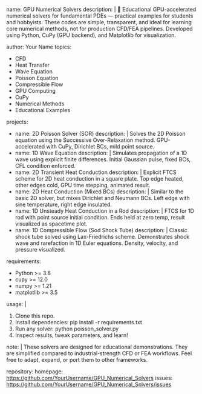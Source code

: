 name: GPU Numerical Solvers
description: |
  📌 Educational GPU-accelerated numerical solvers for fundamental PDEs — practical examples for students and hobbyists.
  These codes are simple, transparent, and ideal for learning core numerical methods, not for production CFD/FEA pipelines.
  Developed using Python, CuPy (GPU backend), and Matplotlib for visualization.

author: Your Name
topics:
  - CFD
  - Heat Transfer
  - Wave Equation
  - Poisson Equation
  - Compressible Flow
  - GPU Computing
  - CuPy
  - Numerical Methods
  - Educational Examples

projects:
  - name: 2D Poisson Solver (SOR)
    description: |
      Solves the 2D Poisson equation using the Successive Over-Relaxation method.
      GPU-accelerated with CuPy, Dirichlet BCs, mild point source.
  - name: 1D Wave Equation
    description: |
      Simulates propagation of a 1D wave using explicit finite differences.
      Initial Gaussian pulse, fixed BCs, CFL condition enforced.
  - name: 2D Transient Heat Conduction
    description: |
      Explicit FTCS scheme for 2D heat conduction in a square plate.
      Top edge heated, other edges cold, GPU time stepping, animated result.
  - name: 2D Heat Conduction (Mixed BCs)
    description: |
      Similar to the basic 2D solver, but mixes Dirichlet and Neumann BCs.
      Left edge with sine temperature, right edge insulated.
  - name: 1D Unsteady Heat Conduction in a Rod
    description: |
      FTCS for 1D rod with point source initial condition.
      Ends held at zero temp, result visualized as spacetime plot.
  - name: 1D Compressible Flow (Sod Shock Tube)
    description: |
      Classic shock tube solved using Lax-Friedrichs scheme.
      Demonstrates shock wave and rarefaction in 1D Euler equations.
      Density, velocity, and pressure visualized.

requirements:
  - Python >= 3.8
  - cupy >= 12.0
  - numpy >= 1.21
  - matplotlib >= 3.5

usage: |
  1. Clone this repo.
  2. Install dependencies: pip install -r requirements.txt
  3. Run any solver: python poisson_solver.py
  4. Inspect results, tweak parameters, and learn!

note: |
  These solvers are designed for educational demonstrations.
  They are simplified compared to industrial-strength CFD or FEA workflows.
  Feel free to adapt, expand, or port them to other frameworks.

repository:
  homepage: https://github.com/YourUsername/GPU_Numerical_Solvers
  issues: https://github.com/YourUsername/GPU_Numerical_Solvers/issues

